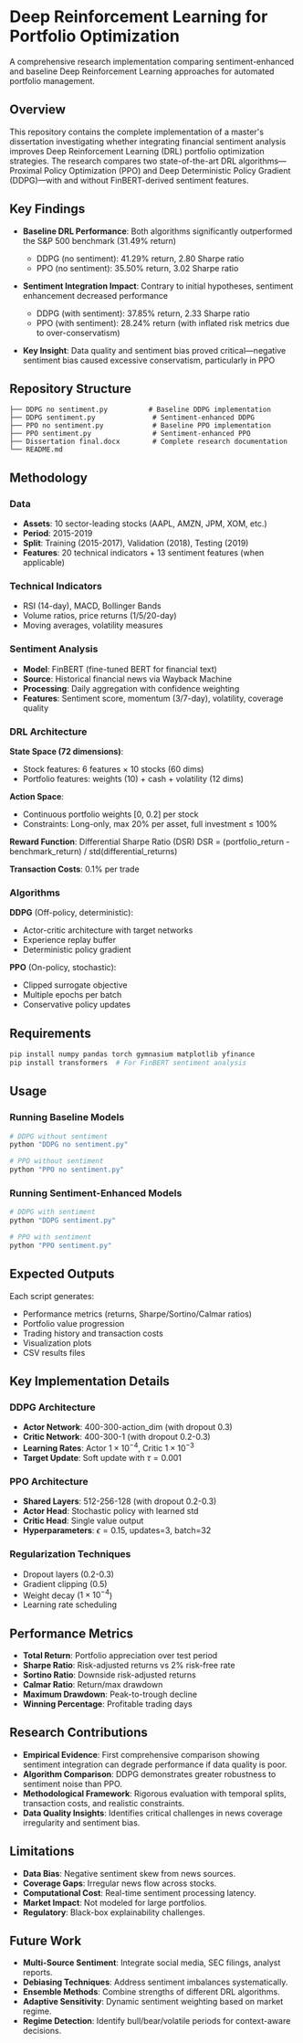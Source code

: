 # Deep Reinforcement Learning for Portfolio Optimization

A comprehensive research implementation comparing sentiment-enhanced and baseline Deep Reinforcement Learning approaches for automated portfolio management.

## Overview

This repository contains the complete implementation of a master's dissertation investigating whether integrating financial sentiment analysis improves Deep Reinforcement Learning (DRL) portfolio optimization strategies. The research compares two state-of-the-art DRL algorithms—Proximal Policy Optimization (PPO) and Deep Deterministic Policy Gradient (DDPG)—with and without FinBERT-derived sentiment features.

## Key Findings

- **Baseline DRL Performance**: Both algorithms significantly outperformed the S&P 500 benchmark (31.49% return)
  - DDPG (no sentiment): 41.29% return, 2.80 Sharpe ratio
  - PPO (no sentiment): 35.50% return, 3.02 Sharpe ratio

- **Sentiment Integration Impact**: Contrary to initial hypotheses, sentiment enhancement decreased performance
  - DDPG (with sentiment): 37.85% return, 2.33 Sharpe ratio
  - PPO (with sentiment): 28.24% return (with inflated risk metrics due to over-conservatism)

- **Key Insight**: Data quality and sentiment bias proved critical—negative sentiment bias caused excessive conservatism, particularly in PPO

## Repository Structure
```
├── DDPG no sentiment.py          # Baseline DDPG implementation
├── DDPG sentiment.py              # Sentiment-enhanced DDPG
├── PPO no sentiment.py            # Baseline PPO implementation
├── PPO sentiment.py               # Sentiment-enhanced PPO
├── Dissertation final.docx        # Complete research documentation
└── README.md

```
## Methodology

### Data
- **Assets**: 10 sector-leading stocks (AAPL, AMZN, JPM, XOM, etc.)
- **Period**: 2015-2019
- **Split**: Training (2015-2017), Validation (2018), Testing (2019)
- **Features**: 20 technical indicators + 13 sentiment features (when applicable)

### Technical Indicators
- RSI (14-day), MACD, Bollinger Bands
- Volume ratios, price returns (1/5/20-day)
- Moving averages, volatility measures

### Sentiment Analysis
- **Model**: FinBERT (fine-tuned BERT for financial text)
- **Source**: Historical financial news via Wayback Machine
- **Processing**: Daily aggregation with confidence weighting
- **Features**: Sentiment score, momentum (3/7-day), volatility, coverage quality

### DRL Architecture

**State Space (72 dimensions)**:
- Stock features: 6 features × 10 stocks (60 dims)
- Portfolio features: weights (10) + cash + volatility (12 dims)

**Action Space**:
- Continuous portfolio weights [0, 0.2] per stock
- Constraints: Long-only, max 20% per asset, full investment ≤ 100%

**Reward Function**: Differential Sharpe Ratio (DSR)
DSR = (portfolio_return - benchmark_return) / std(differential_returns)

**Transaction Costs**: 0.1% per trade

### Algorithms

**DDPG** (Off-policy, deterministic):
- Actor-critic architecture with target networks
- Experience replay buffer
- Deterministic policy gradient

**PPO** (On-policy, stochastic):
- Clipped surrogate objective
- Multiple epochs per batch
- Conservative policy updates

## Requirements

```bash
pip install numpy pandas torch gymnasium matplotlib yfinance
pip install transformers  # For FinBERT sentiment analysis
```


## Usage
### Running Baseline Models

```bash
# DDPG without sentiment
python "DDPG no sentiment.py"

# PPO without sentiment
python "PPO no sentiment.py"
```

### Running Sentiment-Enhanced Models

```bash
# DDPG with sentiment
python "DDPG sentiment.py"

# PPO with sentiment
python "PPO sentiment.py"
```

## Expected Outputs

Each script generates:

- Performance metrics (returns, Sharpe/Sortino/Calmar ratios)
- Portfolio value progression
- Trading history and transaction costs
- Visualization plots
- CSV results files

## Key Implementation Details

### DDPG Architecture

- **Actor Network**: 400-300-action_dim (with dropout 0.3)
- **Critic Network**: 400-300-1 (with dropout 0.2-0.3)
- **Learning Rates**: Actor $1 \times 10^{-4}$, Critic $1 \times 10^{-3}$
- **Target Update**: Soft update with $\tau=0.001$

### PPO Architecture

- **Shared Layers**: 512-256-128 (with dropout 0.2-0.3)
- **Actor Head**: Stochastic policy with learned std
- **Critic Head**: Single value output
- **Hyperparameters**: $\epsilon=0.15$, updates=3, batch=32

### Regularization Techniques

- Dropout layers (0.2-0.3)
- Gradient clipping (0.5)
- Weight decay ($1 \times 10^{-4}$)
- Learning rate scheduling

## Performance Metrics

- **Total Return**: Portfolio appreciation over test period
- **Sharpe Ratio**: Risk-adjusted returns vs 2% risk-free rate
- **Sortino Ratio**: Downside risk-adjusted returns
- **Calmar Ratio**: Return/max drawdown
- **Maximum Drawdown**: Peak-to-trough decline
- **Winning Percentage**: Profitable trading days

## Research Contributions

- **Empirical Evidence**: First comprehensive comparison showing sentiment integration can degrade performance if data quality is poor.
- **Algorithm Comparison**: DDPG demonstrates greater robustness to sentiment noise than PPO.
- **Methodological Framework**: Rigorous evaluation with temporal splits, transaction costs, and realistic constraints.
- **Data Quality Insights**: Identifies critical challenges in news coverage irregularity and sentiment bias.

## Limitations

- **Data Bias**: Negative sentiment skew from news sources.
- **Coverage Gaps**: Irregular news flow across stocks.
- **Computational Cost**: Real-time sentiment processing latency.
- **Market Impact**: Not modeled for large portfolios.
- **Regulatory**: Black-box explainability challenges.

## Future Work

- **Multi-Source Sentiment**: Integrate social media, SEC filings, analyst reports.
- **Debiasing Techniques**: Address sentiment imbalances systematically.
- **Ensemble Methods**: Combine strengths of different DRL algorithms.
- **Adaptive Sensitivity**: Dynamic sentiment weighting based on market regime.
- **Regime Detection**: Identify bull/bear/volatile periods for context-aware decisions.
